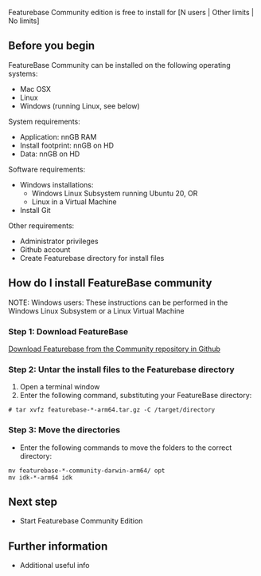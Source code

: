 Featurebase Community edition is free to install for [N users | Other limits | No limits]

## Before you begin

FeatureBase Community can be installed on the following operating systems:
* Mac OSX
* Linux
* Windows (running Linux, see below)

System requirements:
* Application: nnGB RAM
* Install footprint: nnGB on HD
* Data: nnGB on HD

Software requirements:
* Windows installations:
  * Windows Linux Subsystem running Ubuntu 20, OR
  * Linux in a Virtual Machine
* Install Git

Other requirements:
* Administrator privileges
* Github account
* Create Featurebase directory for install files

## How do I install FeatureBase community

NOTE: Windows users: These instructions can be performed in the Windows Linux Subsystem or a Linux Virtual Machine

### Step 1: Download FeatureBase

[Download Featurebase from the Community repository in Github](https://github.com/FeatureBaseDB/FeatureBase/releases)

### Step 2: Untar the install files to the Featurebase directory

1. Open a terminal window
2. Enter the following command, substituting your FeatureBase directory:

```
# tar xvfz featurebase-*-arm64.tar.gz -C /target/directory
```

### Step 3: Move the directories

* Enter the following commands to move the folders to the correct directory:

```
mv featurebase-*-community-darwin-arm64/ opt
mv idk-*-arm64 idk
```

## Next step

* Start Featurebase Community Edition

## Further information

* Additional useful info
